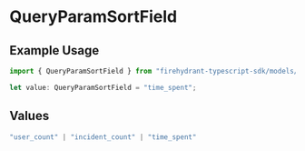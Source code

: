 # QueryParamSortField

## Example Usage

```typescript
import { QueryParamSortField } from "firehydrant-typescript-sdk/models/operations";

let value: QueryParamSortField = "time_spent";
```

## Values

```typescript
"user_count" | "incident_count" | "time_spent"
```